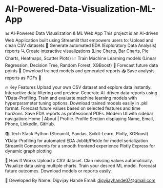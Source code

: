 # AI-Powered-Data-Visualization-ML-App
📊 AI-Powered Data Visualization & ML Web App
This project is an AI-driven Web Application built using Streamlit that empowers users to:
Upload and clean CSV datasets 📂
Generate automated EDA (Exploratory Data Analysis) reports 🔍
Create interactive visualizations (Line Charts, Bar Charts, Pie Charts, Heatmaps, Scatter Plots) 📈
Train Machine Learning models (Linear Regression, Decision Tree, Random Forest, XGBoost) 🧠
Forecast future data points 🔮
Download trained models and generated reports 📥
Save analysis reports as PDFs 📄

🔥 Key Features
Upload your own CSV dataset and explore data instantly.
Interactive data filtering and preview.
Generate AI-driven data reports using YData-Profiling.
Train and evaluate machine learning models with hyperparameter tuning options.
Download trained models easily in .pkl format.
Forecast future values based on selected features and time horizons.
Save EDA reports as professional PDFs.
Modern UI with sidebar navigation: Home | About | Profile.
Profile Section displaying Name, Email, Phone, LinkedIn, GitHub.

📚 Tech Stack
Python (Streamlit, Pandas, Scikit-Learn, Plotly, XGBoost)
YData-Profiling for automated EDA
Joblib/Pickle for model serialization
Streamlit Components for a smooth frontend experience
Plotly Express for dynamic graph plotting

🚀 How It Works
Upload a CSV dataset.
Clan missing values automatically.
Visualize data using multiple charts.
Train your desired ML model.
Forecast future outcomes.
Download models or reports easily.

👤 Developed By
Name: Digvijay Hande
Email: digvijayhande07@gmail.com
